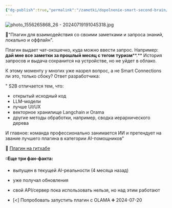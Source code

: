```yaml
---
{"dg-publish":true,"permalink":"/zametki/dopolnenie-smart-second-brain/","tags":["🤖"],"created":"2024-07-19","updated":"2024-09-03T16:30:48+03:00"}
---
```



![photo_1556265868_26 - 20240719191045318.jpg](/img/user/%D0%98%D1%81%D1%85%D0%BE%D0%B4%D0%BD%D0%B8%D0%BA%D0%B8/Telegram/photo_1556265868_26%20-%2020240719191045318.jpg)

🔲"Плагин для взаимодействия со своими заметками и запроса знаний, локально и оффлайн". 

Плагин выдает чат-окошечко, куда можно ввести запрос. Например: **дай мне все заметки за прошлый месяц с тегом** **туризм****.** История запросов и выдача сохранится на устройстве, но не уйдет в облако.

К этому моменту у многих уже назрел вопрос, а не Smart Connections ли это, только сбоку? Ответ разработчика: 

" S2B отличается тем, что: 
- открытый исходный код
- LLM-модели 
- лучше UI/UX 
- векторное хранилище Langchain и Orama
- другие методы обработки, например, сводка иерархического дерева

И главное: команда профессионально занимается ИИ и претендует на звание лучшего плагина в категории AI-помощников" 

🔲 [Плагин на гитхабе](https://github.com/your-papa/obsidian-Smart2Brain)  

◽️**Еще три фан-факта:** 
- выпущен в текущей AI-реальности (4 месяца назад)
- уже получал обновления
- свой API/сервер пока использовать нельзя, но над этим работают

- [<] Попробовать запустить плагин с OLAMA ➕ 2024-07-20